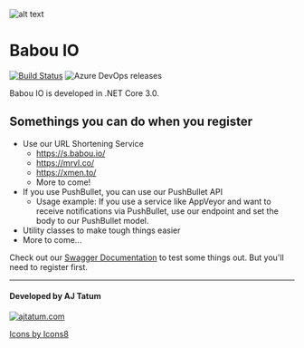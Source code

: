 ![alt text](https://github.com/ajtatum/BabouAPI/raw/master/Babou.API.Web/wwwroot/images/Babou-150x150.png "Babou loves to play, so here's his API!") <!-- markdownlint-disable -->

# **Babou IO**

[![Build Status](https://dev.azure.com/ajtatum/BabouAPI/_apis/build/status/Babou%20API%20Build?branchName=master)](https://dev.azure.com/ajtatum/BabouAPI/_build/latest?definitionId=24&branchName=master) ![Azure DevOps releases](https://img.shields.io/azure-devops/release/ajtatum/74a95687-061a-4ed9-b531-5d76ab8d8ef2/4/4)

Babou IO is developed in .NET Core 3.0.

## **Somethings you can do when you register**

- Use our URL Shortening Service
  - https://s.babou.io/
  - https://mrvl.co/
  - https://xmen.to/
  - More to come!
- If you use PushBullet, you can use our PushBullet API
  - Usage example: If you use a service like AppVeyor and want to receive notifications via PushBullet, use our endpoint and set the body to our PushBullet model.
- Utility classes to make tough things easier
- More to come...

Check out our [Swagger Documentation](https://babou.io/swagger/) to test some things out. But you'll need to register first.

---

#### Developed by AJ Tatum

[![ajtatum.com](https://img.icons8.com/clouds/50/000000/domain.png "ajtatum.com")](https://ajtatum.com)

[Icons by Icons8](https://icons8.com/)
